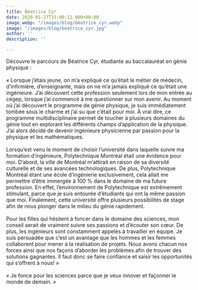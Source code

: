```yaml
---
title: Béatrice Cyr
date: 2020-01-27T15:00:12.000+00:00
image_webp: "/images/blog/béatrice_cyr.webp"
image: "/images/blog/béatrice_cyr.jpg"
author: ''
description: ''

---
```

Découvre le parcours de Béatrice Cyr, étudiante au baccalauréat en génie physique :   
⠀⠀⠀⠀⠀⠀⠀⠀⠀  
« Lorsque j’étais jeune, on m’a expliqué ce qu’était le métier de médecin, d’infirmière, d’enseignante, mais on ne m’a jamais expliqué ce qu’était une ingénieure. J’ai découvert cette profession seulement lors de mon entrée au cégep, lorsque j’ai commencé à me questionner sur mon avenir. Au moment où j’ai découvert le programme de génie physique, je suis immédiatement tombée sous le charme et j’ai su que c’était pour moi. À vrai dire, ce programme multidisciplinaire permet de toucher à plusieurs domaines du génie tout en explorant les différents champs d’application de la physique. J’ai alors décidé de devenir ingénieure physicienne par passion pour la physique et les mathématiques.  
⠀⠀⠀⠀⠀⠀⠀⠀⠀  
Lorsqu’est venu le moment de choisir l’université dans laquelle suivre ma formation d’ingénieure, Polytechnique Montréal était une évidence pour moi. D’abord, la ville de Montréal m’attirait en raison de sa diversité culturelle et de ses avancées technologiques. De plus, Polytechnique Montréal étant une école d’ingénierie exclusivement, cela allait me permettre d’être immergée à 100 % dans le domaine de ma future profession. En effet, l’environnement de Polytechnique est extrêmement stimulant, parce que je suis entourée d’étudiants qui ont la même passion que moi. Finalement, cette université offre plusieurs possibilités de stage afin de nous plonger dans le milieu du génie rapidement.  
⠀⠀⠀⠀⠀⠀⠀⠀⠀⠀⠀⠀⠀⠀⠀⠀⠀⠀  
Pour les filles qui hésitent à foncer dans le domaine des sciences, mon conseil serait de vraiment suivre ses passions et d’écouter son cœur. De plus, les ingénieurs sont constamment appelés à travailler en équipe. Je suis persuadée que c’est un avantage que les hommes et les femmes collaborent pour mener à la réalisation de projets. Nous avons chacun nos forces ainsi que nos façons d’aborder les problèmes afin de trouver des solutions gagnantes. Il faut donc se faire confiance et saisir les opportunités qui s’offrent à nous! »  
⠀⠀⠀⠀⠀⠀⠀⠀⠀⠀⠀⠀⠀  
« Je fonce pour les sciences parce que je veux innover et façonner le monde de demain. »